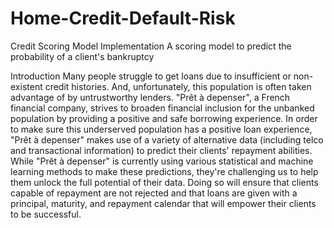 # Home-Credit-Default-Risk
Credit Scoring Model Implementation
A scoring model to predict the probability of a client's bankruptcy

Introduction
Many people struggle to get loans due to insufficient or non-existent credit histories. And, unfortunately, this population is often taken advantage of by untrustworthy lenders.
"Prêt à depenser", a French financial company, strives to broaden financial inclusion for the unbanked population by providing a positive and safe borrowing experience.
In order to make sure this underserved population has a positive loan experience, "Prêt à depenser" makes use of a variety of alternative data (including telco and transactional information) to predict their clients' repayment abilities.
While "Prêt à depenser" is currently using various statistical and machine learning methods to make these predictions, they're challenging us to help them unlock the full potential of their data.
Doing so will ensure that clients capable of repayment are not rejected and that loans are given with a principal, maturity, and repayment calendar that will empower their clients to be successful.
